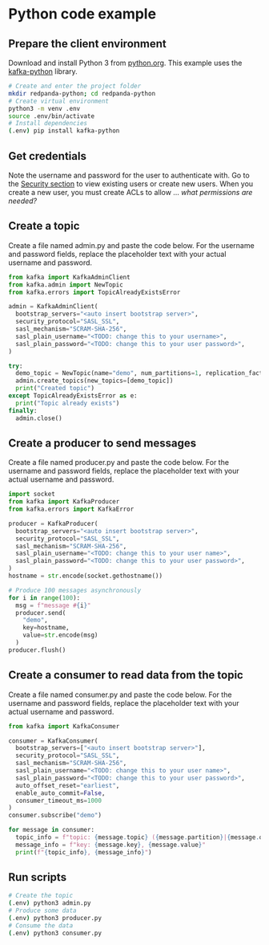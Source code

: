 # Python code example


## Prepare the client environment

Download and install Python 3 from 
[python.org](https://www.python.org/downloads). This example uses the
[kafka-python](https://kafka-python.readthedocs.io/en/master/) library. 

```bash
# Create and enter the project folder
mkdir redpanda-python; cd redpanda-python
# Create virtual environment
python3 -m venv .env
source .env/bin/activate
# Install dependencies
(.env) pip install kafka-python
```


## Get credentials
Note the username and password for the user to authenticate with. Go to the [Security section](../acls) to view existing users or create new users. When you create a new user, you must create ACLs to allow ... *what permissions are needed?*


## Create a topic
Create a file named admin.py and paste the code below. For the username and password fields, replace the placeholder text with your actual username and password.

```python title="admin.py"
from kafka import KafkaAdminClient
from kafka.admin import NewTopic
from kafka.errors import TopicAlreadyExistsError

admin = KafkaAdminClient(
  bootstrap_servers="<auto insert bootstrap server>",
  security_protocol="SASL_SSL",
  sasl_mechanism="SCRAM-SHA-256",
  sasl_plain_username="<TODO: change this to your username>",
  sasl_plain_password="<TODO: change this to your user password>",
)

try:
  demo_topic = NewTopic(name="demo", num_partitions=1, replication_factor=1)
  admin.create_topics(new_topics=[demo_topic])
  print("Created topic")
except TopicAlreadyExistsError as e:
  print("Topic already exists")
finally:
  admin.close()
```


## Create a producer to send messages
Create a file named producer.py and paste the code below. For the username and password fields, replace the placeholder text with your actual username and password.

```python title="producer.py"
import socket
from kafka import KafkaProducer
from kafka.errors import KafkaError

producer = KafkaProducer(
  bootstrap_servers="<auto insert bootstrap server>",
  security_protocol="SASL_SSL",
  sasl_mechanism="SCRAM-SHA-256",
  sasl_plain_username="<TODO: change this to your user name>",
  sasl_plain_password="<TODO: change this to your user password>",
)
hostname = str.encode(socket.gethostname())

# Produce 100 messages asynchronously
for i in range(100):
  msg = f"message #{i}"
  producer.send(
    "demo",
    key=hostname,
    value=str.encode(msg)
  )
producer.flush()
```


## Create a consumer to read data from the topic
Create a file named consumer.py and paste the code below. For the username and password fields, replace the placeholder text with your actual username and password.

```python title="consumer.py"
from kafka import KafkaConsumer

consumer = KafkaConsumer(
  bootstrap_servers=["<auto insert bootstrap server>"],
  security_protocol="SASL_SSL",
  sasl_mechanism="SCRAM-SHA-256",
  sasl_plain_username="<TODO: change this to your user name>",
  sasl_plain_password="<TODO: change this to your user password>",
  auto_offset_reset="earliest",
  enable_auto_commit=False,
  consumer_timeout_ms=1000
)
consumer.subscribe("demo")

for message in consumer:
  topic_info = f"topic: {message.topic} ({message.partition}|{message.offset})"
  message_info = f"key: {message.key}, {message.value}"
  print(f"{topic_info}, {message_info}")
```


## Run scripts

```bash
# Create the topic
(.env) python3 admin.py
# Produce some data
(.env) python3 producer.py
# Consume the data
(.env) python3 consumer.py
```
